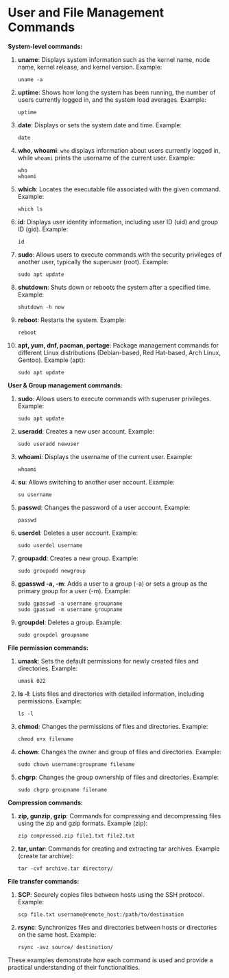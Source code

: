 # User and File Management Commands

**System-level commands:**

1. **uname**: Displays system information such as the kernel name, node name, kernel release, and kernel version.
   Example: 
   ```
   uname -a
   ```

2. **uptime**: Shows how long the system has been running, the number of users currently logged in, and the system load averages.
   Example:
   ```
   uptime
   ```

3. **date**: Displays or sets the system date and time.
   Example:
   ```
   date
   ```

4. **who, whoami**: `who` displays information about users currently logged in, while `whoami` prints the username of the current user.
   Example:
   ```
   who
   whoami
   ```

5. **which**: Locates the executable file associated with the given command.
   Example:
   ```
   which ls
   ```

6. **id**: Displays user identity information, including user ID (uid) and group ID (gid).
   Example:
   ```
   id
   ```

7. **sudo**: Allows users to execute commands with the security privileges of another user, typically the superuser (root).
   Example:
   ```
   sudo apt update
   ```

8. **shutdown**: Shuts down or reboots the system after a specified time.
   Example:
   ```
   shutdown -h now
   ```

9. **reboot**: Restarts the system.
   Example:
   ```
   reboot
   ```

10. **apt, yum, dnf, pacman, portage**: Package management commands for different Linux distributions (Debian-based, Red Hat-based, Arch Linux, Gentoo).
    Example (apt):
    ```
    sudo apt update
    ```

**User & Group management commands:**

1. **sudo**: Allows users to execute commands with superuser privileges.
   Example:
   ```
   sudo apt update
   ```

2. **useradd**: Creates a new user account.
   Example:
   ```
   sudo useradd newuser
   ```

3. **whoami**: Displays the username of the current user.
   Example:
   ```
   whoami
   ```

4. **su**: Allows switching to another user account.
   Example:
   ```
   su username
   ```

5. **passwd**: Changes the password of a user account.
   Example:
   ```
   passwd
   ```

6. **userdel**: Deletes a user account.
   Example:
   ```
   sudo userdel username
   ```

7. **groupadd**: Creates a new group.
   Example:
   ```
   sudo groupadd newgroup
   ```

8. **gpasswd -a, -m**: Adds a user to a group (-a) or sets a group as the primary group for a user (-m).
   Example:
   ```
   sudo gpasswd -a username groupname
   sudo gpasswd -m username groupname
   ```

9. **groupdel**: Deletes a group.
   Example:
   ```
   sudo groupdel groupname
   ```

**File permission commands:**

1. **umask**: Sets the default permissions for newly created files and directories.
   Example:
   ```
   umask 022
   ```

2. **ls -l**: Lists files and directories with detailed information, including permissions.
   Example:
   ```
   ls -l
   ```

3. **chmod**: Changes the permissions of files and directories.
   Example:
   ```
   chmod u+x filename
   ```

4. **chown**: Changes the owner and group of files and directories.
   Example:
   ```
   sudo chown username:groupname filename
   ```

5. **chgrp**: Changes the group ownership of files and directories.
   Example:
   ```
   sudo chgrp groupname filename
   ```

**Compression commands:**

1. **zip, gunzip, gzip**: Commands for compressing and decompressing files using the zip and gzip formats.
   Example (zip):
   ```
   zip compressed.zip file1.txt file2.txt
   ```

2. **tar, untar**: Commands for creating and extracting tar archives.
   Example (create tar archive):
   ```
   tar -cvf archive.tar directory/
   ```

**File transfer commands:**

1. **SCP**: Securely copies files between hosts using the SSH protocol.
   Example:
   ```
   scp file.txt username@remote_host:/path/to/destination
   ```

2. **rsync**: Synchronizes files and directories between hosts or directories on the same host.
   Example:
   ```
   rsync -avz source/ destination/
   ```

These examples demonstrate how each command is used and provide a practical understanding of their functionalities.